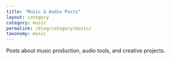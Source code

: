 ```yaml
---
title: "Music & Audio Posts"
layout: category
category: music
permalink: /blog/category/music/
taxonomy: music
---
```


Posts about music production, audio tools, and creative projects. 